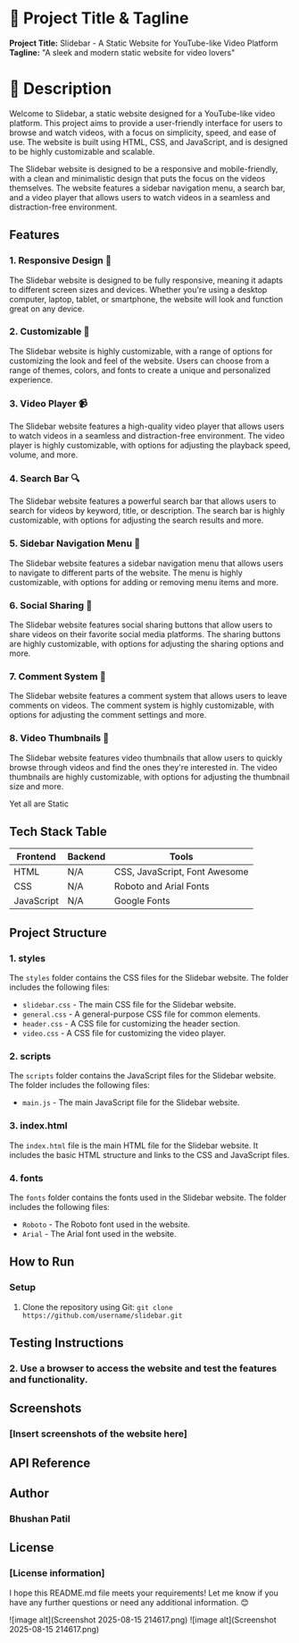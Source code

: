 🚀 Project Title & Tagline
========================

**Project Title:** Slidebar - A Static Website for YouTube-like Video Platform
**Tagline:** "A sleek and modern static website for video lovers"

📖 Description
================

Welcome to Slidebar, a static website designed for a YouTube-like video platform. This project aims to provide a user-friendly interface for users to browse and watch videos, with a focus on simplicity, speed, and ease of use. The website is built using HTML, CSS, and JavaScript, and is designed to be highly customizable and scalable.

The Slidebar website is designed to be a responsive and mobile-friendly, with a clean and minimalistic design that puts the focus on the videos themselves. The website features a sidebar navigation menu, a search bar, and a video player that allows users to watch videos in a seamless and distraction-free environment.

**Features**
------------

### 1. Responsive Design 📱

The Slidebar website is designed to be fully responsive, meaning it adapts to different screen sizes and devices. Whether you're using a desktop computer, laptop, tablet, or smartphone, the website will look and function great on any device.

### 2. Customizable 🎨

The Slidebar website is highly customizable, with a range of options for customizing the look and feel of the website. Users can choose from a range of themes, colors, and fonts to create a unique and personalized experience.

### 3. Video Player 📹

The Slidebar website features a high-quality video player that allows users to watch videos in a seamless and distraction-free environment. The video player is highly customizable, with options for adjusting the playback speed, volume, and more.

### 4. Search Bar 🔍

The Slidebar website features a powerful search bar that allows users to search for videos by keyword, title, or description. The search bar is highly customizable, with options for adjusting the search results and more.

### 5. Sidebar Navigation Menu 📁

The Slidebar website features a sidebar navigation menu that allows users to navigate to different parts of the website. The menu is highly customizable, with options for adding or removing menu items and more.

### 6. Social Sharing 📱

The Slidebar website features social sharing buttons that allow users to share videos on their favorite social media platforms. The sharing buttons are highly customizable, with options for adjusting the sharing options and more.

### 7. Comment System 💬

The Slidebar website features a comment system that allows users to leave comments on videos. The comment system is highly customizable, with options for adjusting the comment settings and more.

### 8. Video Thumbnails 📸

The Slidebar website features video thumbnails that allow users to quickly browse through videos and find the ones they're interested in. The video thumbnails are highly customizable, with options for adjusting the thumbnail size and more.

Yet all are Static

**Tech Stack Table**
-------------------

| Frontend | Backend | Tools |
| --- | --- | --- |
| HTML | N/A | CSS, JavaScript, Font Awesome |
| CSS | N/A | Roboto and Arial Fonts |
| JavaScript | N/A | Google Fonts |

**Project Structure**
-------------------

### 1. styles
The `styles` folder contains the CSS files for the Slidebar website. The folder includes the following files:
* `slidebar.css` - The main CSS file for the Slidebar website.
* `general.css` - A general-purpose CSS file for common elements.
* `header.css` - A CSS file for customizing the header section.
* `video.css` - A CSS file for customizing the video player.

### 2. scripts
The `scripts` folder contains the JavaScript files for the Slidebar website. The folder includes the following files:
* `main.js` - The main JavaScript file for the Slidebar website.

### 3. index.html
The `index.html` file is the main HTML file for the Slidebar website. It includes the basic HTML structure and links to the CSS and JavaScript files.

### 4. fonts
The `fonts` folder contains the fonts used in the Slidebar website. The folder includes the following files:
* `Roboto` - The Roboto font used in the website.
* `Arial` - The Arial font used in the website.

**How to Run**
--------------

### Setup

1. Clone the repository using Git: `git clone https://github.com/username/slidebar.git`

**Testing Instructions**
------------------------
### 2. Use a browser to access the website and test the features and functionality.

**Screenshots**
-------------

### [Insert screenshots of the website here]

**API Reference**
----------------

**Author**
---------

### Bhushan Patil

**License**
---------

### [License information]

I hope this README.md file meets your requirements! Let me know if you have any further questions or need any additional information. 😊

![image alt](Screenshot 2025-08-15 214617.png)
![image alt](Screenshot 2025-08-15 214617.png)







